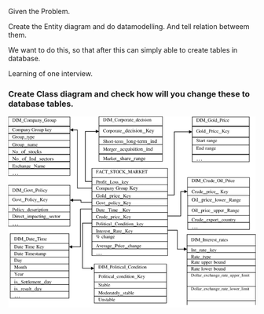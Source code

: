 Given the Problem.


Create the Entity diagram and do datamodelling.
And tell relation betweem them.



We want to do this, so that after this
can simply able to create tables in database.


Learning of one interview.

### Create Class diagram and check how will you change these to database tables.

![alt text](image.png)